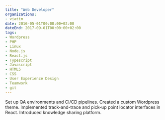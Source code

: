 ```yaml
---
title: "Web Developer"
organizations:
- viatim
date: 2016-05-01T00:00:00+02:00
dateEnd: 2017-09-01T00:00:00+02:00
tags:
- Wordpress
- PHP
- Linux
- Node.js
- React.js
- Typescript
- Javascript
- HTML5
- CSS
- User Experience Design
- Teamwork
- git
---
```


Set up QA environments and CI/CD pipelines. Created a custom Wordpress theme. Implemented track-and-trace and pick-up point locator interfaces in React. Introduced knowledge sharing platform.
